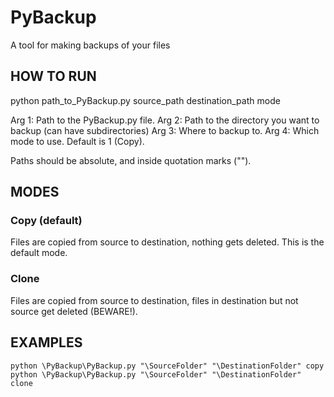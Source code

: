 # PyBackup
A tool for making backups of your files

## HOW TO RUN

python path_to_PyBackup.py source_path destination_path mode

Arg 1: Path to the PyBackup.py file.
Arg 2: Path to the directory you want to backup (can have subdirectories)
Arg 3: Where to backup to.
Arg 4: Which mode to use. Default is 1 (Copy).

Paths should be absolute, and inside quotation marks ("").

## MODES

### Copy (default)
Files are copied from source to destination, nothing gets deleted. This is the default mode.

### Clone
Files are copied from source to destination, files in destination but not source get deleted (BEWARE!).

## EXAMPLES
```
python \PyBackup\PyBackup.py "\SourceFolder" "\DestinationFolder" copy
python \PyBackup\PyBackup.py "\SourceFolder" "\DestinationFolder" clone
```

